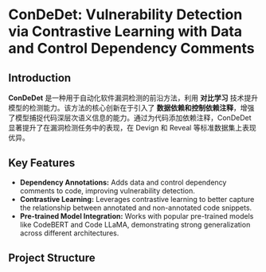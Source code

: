 # ConDeDet: Vulnerability Detection via Contrastive Learning with Data and Control Dependency Comments

## Introduction


**ConDeDet** 是一种用于自动化软件漏洞检测的前沿方法，利用 **对比学习** 技术提升模型的检测能力。该方法的核心创新在于引入了 **数据依赖和控制依赖注释**，增强了模型捕捉代码深层次语义信息的能力。通过为代码添加依赖注释，ConDeDet 显著提升了在漏洞检测任务中的表现，在 Devign 和 Reveal 等标准数据集上表现优异。
## Key Features

- **Dependency Annotations:** Adds data and control dependency comments to code, improving vulnerability detection.
- **Contrastive Learning:** Leverages contrastive learning to better capture the relationship between annotated and non-annotated code snippets.
- **Pre-trained Model Integration:** Works with popular pre-trained models like CodeBERT and Code LLaMA, demonstrating strong generalization across different architectures.

## Project Structure


